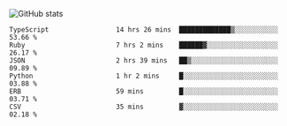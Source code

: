 ![GitHub stats](https://github-readme-stats.vercel.app/api?username=ksk001100&show_icons=true&theme=tokyonight)

<!--START_SECTION:waka-->

```text
TypeScript                 14 hrs 26 mins  █████████████▒░░░░░░░░░░░   53.66 %
Ruby                       7 hrs 2 mins    ██████▓░░░░░░░░░░░░░░░░░░   26.17 %
JSON                       2 hrs 39 mins   ██▒░░░░░░░░░░░░░░░░░░░░░░   09.89 %
Python                     1 hr 2 mins     █░░░░░░░░░░░░░░░░░░░░░░░░   03.88 %
ERB                        59 mins         █░░░░░░░░░░░░░░░░░░░░░░░░   03.71 %
CSV                        35 mins         ▓░░░░░░░░░░░░░░░░░░░░░░░░   02.18 %
```

<!--END_SECTION:waka-->
